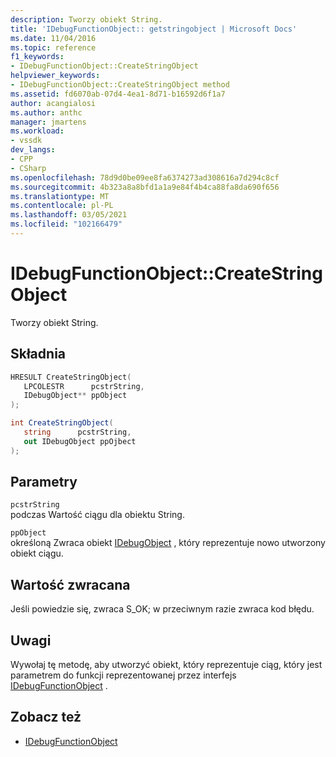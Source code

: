 ```yaml
---
description: Tworzy obiekt String.
title: 'IDebugFunctionObject:: getstringobject | Microsoft Docs'
ms.date: 11/04/2016
ms.topic: reference
f1_keywords:
- IDebugFunctionObject::CreateStringObject
helpviewer_keywords:
- IDebugFunctionObject::CreateStringObject method
ms.assetid: fd6070ab-07d4-4ea1-8d71-b16592d6f1a7
author: acangialosi
ms.author: anthc
manager: jmartens
ms.workload:
- vssdk
dev_langs:
- CPP
- CSharp
ms.openlocfilehash: 78d9d0be09ee8fa6374273ad308616a7d294c8cf
ms.sourcegitcommit: 4b323a8a8bfd1a1a9e84f4b4ca88fa8da690f656
ms.translationtype: MT
ms.contentlocale: pl-PL
ms.lasthandoff: 03/05/2021
ms.locfileid: "102166479"
---
```

# <a name="idebugfunctionobjectcreatestringobject"></a>IDebugFunctionObject::CreateStringObject
Tworzy obiekt String.

## <a name="syntax"></a>Składnia

```cpp
HRESULT CreateStringObject( 
   LPCOLESTR      pcstrString,
   IDebugObject** ppObject
);
```

```csharp
int CreateStringObject(
   string      pcstrString,
   out IDebugObject ppOjbect
);
```

## <a name="parameters"></a>Parametry
`pcstrString`\
podczas Wartość ciągu dla obiektu String.

`ppObject`\
określoną Zwraca obiekt [IDebugObject](../../../extensibility/debugger/reference/idebugobject.md) , który reprezentuje nowo utworzony obiekt ciągu.

## <a name="return-value"></a>Wartość zwracana
 Jeśli powiedzie się, zwraca S_OK; w przeciwnym razie zwraca kod błędu.

## <a name="remarks"></a>Uwagi
 Wywołaj tę metodę, aby utworzyć obiekt, który reprezentuje ciąg, który jest parametrem do funkcji reprezentowanej przez interfejs [IDebugFunctionObject](../../../extensibility/debugger/reference/idebugfunctionobject.md) .

## <a name="see-also"></a>Zobacz też
- [IDebugFunctionObject](../../../extensibility/debugger/reference/idebugfunctionobject.md)
